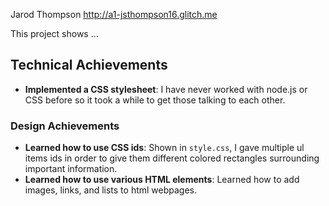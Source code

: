 Jarod Thompson
http://a1-jsthompson16.glitch.me

This project shows ...

## Technical Achievements
- **Implemented a CSS stylesheet**: I have never worked with node.js or CSS before so it 
                                    took a while to get those talking to each other.

### Design Achievements
- **Learned how to use CSS ids**: Shown in `style.css`, I gave multiple ul items ids in 
                                  order to give them different colored rectangles surrounding important information.
- **Learned how to use various HTML elements**: Learned how to add images, links, and lists to html webpages.


